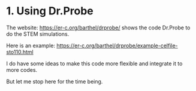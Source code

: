 # 1. Using Dr.Probe

The website: https://er-c.org/barthel/drprobe/ shows the code Dr.Probe to do the STEM simulations. 

Here is an example: https://er-c.org/barthel/drprobe/example-celfile-sto110.html

I do have some ideas to make this code more flexible and integrate it to more codes.

But let me stop here for the time being.